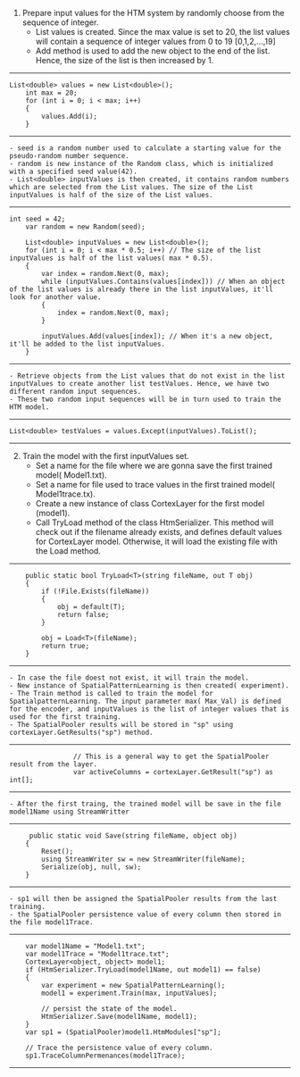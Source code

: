 1. Prepare input values for the HTM system by randomly choose from the sequence of integer.
	- List<double> values is created. Since the max value is set to 20, the list values will contain a sequence of integer values from 0 to 19 [0,1,2,...,19]
	- Add method is used to add the new object to the end of the list. Hence, the size of the list is then increased by 1. 
--------------------------------------------------------------------------
	List<double> values = new List<double>();
        int max = 20;
        for (int i = 0; i < max; i++)
        {
            values.Add(i);
        }
--------------------------------------------------------------------------
	- seed is a random number used to calculate a starting value for the pseudo-random number sequence.
	- random is new instance of the Random class, which is initialized with a specified seed value(42).
	- List<double> inputValues is then created, it contains random numbers which are selected from the List values. The size of the List inputValues is half of the size of the List values.
--------------------------------------------------------------------------
	int seed = 42;
        var random = new Random(seed);

        List<double> inputValues = new List<double>();
        for (int i = 0; i < max * 0.5; i++) // The size of the list inputValues is half of the list values( max * 0.5). 
        {
            var index = random.Next(0, max);
            while (inputValues.Contains(values[index])) // When an object of the list values is already there in the list inputValues, it'll look for another value. 
            {
                index = random.Next(0, max);
            }

            inputValues.Add(values[index]); // When it's a new object, it'll be added to the list inputValues.
        }
----------------------------------------------------------------------------
	- Retrieve objects from the List values that do not exist in the list inputValues to create another list testValues. Hence, we have two different random input sequences.
	- These two random input sequences will be in turn used to train the HTM model. 
----------------------------------------------------------------------------  
	List<double> testValues = values.Except(inputValues).ToList();
----------------------------------------------------------------------------


2. Train the model with the first inputValues set.
    - Set a name for the file where we are gonna save the first trained model( Model1.txt).
    - Set a name for file used to trace values in the first trained model( Model1trace.tx).
    - Create a new instance of class CortexLayer for the first model (model1).
    - Call TryLoad method of the class HtmSerializer. This method will check out if the filename already exists, and defines default values for CortexLayer model. Otherwise, it will load the existing file with the Load method.
 -------------------------------------------------------------------------
        public static bool TryLoad<T>(string fileName, out T obj)
        {
            if (!File.Exists(fileName))
            {
                obj = default(T);
                return false;
            }

            obj = Load<T>(fileName);
            return true;
        }
 ---------------------------------------------------------------------------
    - In case the file doest not exist, it will train the model. 
    - New instance of SpatialPatternLearning is then created( experiment).
    - The Train method is called to train the model for SpatialpatternLearning. The input parameter max( Max_Val) is defined for the encoder, and inputValues is the list of integer values that is used for the first training.
    - The SpatialPooler results will be stored in "sp" using cortexLayer.GetResults("sp") method. 
 ----------------------------------------------------------------------------------
                    // This is a general way to get the SpatialPooler result from the layer.
                    var activeColumns = cortexLayer.GetResult("sp") as int[];
 --------------------------------------------------------------------------------------
    - After the first traing, the trained model will be save in the file model1Name using StreamWritter
 --------------------------------------------------------------------------------------
         public static void Save(string fileName, object obj)
        {
            Reset();
            using StreamWriter sw = new StreamWriter(fileName);
            Serialize(obj, null, sw);
        }
------------------------------------------------------------------------------------
    - sp1 will then be assigned the SpatialPooler results from the last training.
    - the SpatialPooler persistence value of every column then stored in the file model1Trace.
 ---------------------------------------------------------------------------
        var model1Name = "Model1.txt";
        var model1Trace = "Model1trace.txt";
        CortexLayer<object, object> model1;
        if (HtmSerializer.TryLoad(model1Name, out model1) == false)
        {
            var experiment = new SpatialPatternLearning();
            model1 = experiment.Train(max, inputValues);

            // persist the state of the model.
            HtmSerializer.Save(model1Name, model1);
        }
        var sp1 = (SpatialPooler)model1.HtmModules["sp"];

        // Trace the persistence value of every column.
        sp1.TraceColumnPermenances(model1Trace);
------------------------------------------------------------------------------








